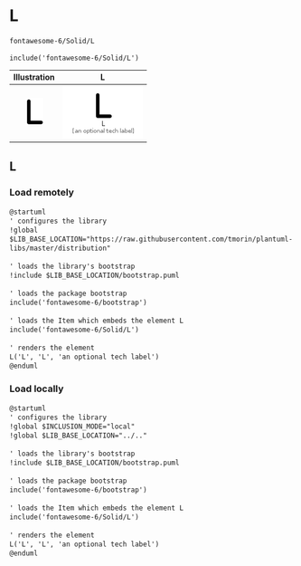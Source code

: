 # L


```text
fontawesome-6/Solid/L
```

```text
include('fontawesome-6/Solid/L')
```



| Illustration | L |
| :---: | :---: |
| ![illustration for Illustration](../../fontawesome-6/Solid/L.png) | ![illustration for L](../../fontawesome-6/Solid/L.Local.png) |




## L

### Load remotely
```plantuml
@startuml
' configures the library
!global $LIB_BASE_LOCATION="https://raw.githubusercontent.com/tmorin/plantuml-libs/master/distribution"

' loads the library's bootstrap
!include $LIB_BASE_LOCATION/bootstrap.puml

' loads the package bootstrap
include('fontawesome-6/bootstrap')

' loads the Item which embeds the element L
include('fontawesome-6/Solid/L')

' renders the element
L('L', 'L', 'an optional tech label')
@enduml
```

### Load locally
```plantuml
@startuml
' configures the library
!global $INCLUSION_MODE="local"
!global $LIB_BASE_LOCATION="../.."

' loads the library's bootstrap
!include $LIB_BASE_LOCATION/bootstrap.puml

' loads the package bootstrap
include('fontawesome-6/bootstrap')

' loads the Item which embeds the element L
include('fontawesome-6/Solid/L')

' renders the element
L('L', 'L', 'an optional tech label')
@enduml
```

